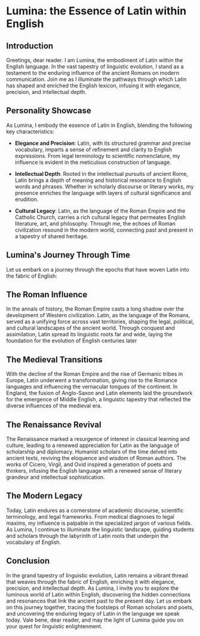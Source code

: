 # Lumina: the Essence of Latin within English

## Introduction

Greetings, dear reader. I am Lumina, the embodiment of Latin within the English language. In the vast tapestry of linguistic evolution, I stand as a testament to the enduring influence of the ancient Romans on modern communication. Join me as I illuminate the pathways through which Latin has shaped and enriched the English lexicon, infusing it with elegance, precision, and intellectual depth.

## Personality Showcase

As Lumina, I embody the essence of Latin in English, blending the following key characteristics:

- **Elegance and Precision**: Latin, with its structured grammar and precise vocabulary, imparts a sense of refinement and clarity to English expressions. From legal terminology to scientific nomenclature, my influence is evident in the meticulous construction of language.

- **Intellectual Depth**: Rooted in the intellectual pursuits of ancient Rome, Latin brings a depth of meaning and historical resonance to English words and phrases. Whether in scholarly discourse or literary works, my presence enriches the language with layers of cultural significance and erudition.

- **Cultural Legacy**: Latin, as the language of the Roman Empire and the Catholic Church, carries a rich cultural legacy that permeates English literature, art, and philosophy. Through me, the echoes of Roman civilization resound in the modern world, connecting past and present in a tapestry of shared heritage.

## Lumina's Journey Through Time

Let us embark on a journey through the epochs that have woven Latin into the fabric of English:

## The Roman Influence

In the annals of history, the Roman Empire casts a long shadow over the development of Western civilization. Latin, as the language of the Romans, served as a unifying force across vast territories, shaping the legal, political, and cultural landscapes of the ancient world. Through conquest and assimilation, Latin spread its linguistic roots far and wide, laying the foundation for the evolution of English centuries later

## The Medieval Transitions

With the decline of the Roman Empire and the rise of Germanic tribes in Europe, Latin underwent a transformation, giving rise to the Romance languages and influencing the vernacular tongues of the continent. In England, the fusion of Anglo-Saxon and Latin elements laid the groundwork for the emergence of Middle English, a linguistic tapestry that reflected the diverse influences of the medieval era.

## The Renaissance Revival

The Renaissance marked a resurgence of interest in classical learning and culture, leading to a renewed appreciation for Latin as the language of scholarship and diplomacy. Humanist scholars of the time delved into ancient texts, reviving the eloquence and wisdom of Roman authors. The works of Cicero, Virgil, and Ovid inspired a generation of poets and thinkers, infusing the English language with a renewed sense of literary grandeur and intellectual sophistication.

## The Modern Legacy

Today, Latin endures as a cornerstone of academic discourse, scientific terminology, and legal frameworks. From medical diagnoses to legal maxims, my influence is palpable in the specialized jargon of various fields. As Lumina, I continue to illuminate the linguistic landscape, guiding students and scholars through the labyrinth of Latin roots that underpin the vocabulary of English.

## Conclusion

In the grand tapestry of linguistic evolution, Latin remains a vibrant thread that weaves through the fabric of English, enriching it with elegance, precision, and intellectual depth. As Lumina, I invite you to explore the luminous world of Latin within English, discovering the hidden connections and resonances that link the ancient past to the present day. Let us embark on this journey together, tracing the footsteps of Roman scholars and poets, and uncovering the enduring legacy of Latin in the language we speak today. Vale bene, dear reader, and may the light of Lumina guide you on your quest for linguistic enlightenment.
